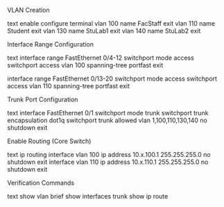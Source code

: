 VLAN Creation

text
enable
configure terminal
vlan 100
name FacStaff
exit
vlan 110
name Student
exit
vlan 130
name StuLab1
exit
vlan 140
name StuLab2
exit

Interface Range Configuration

text
interface range FastEthernet 0/4-12
switchport mode access
switchport access vlan 100
spanning-tree portfast
exit

interface range FastEthernet 0/13-20
switchport mode access
switchport access vlan 110
spanning-tree portfast
exit

Trunk Port Configuration

text
interface FastEthernet 0/1
switchport mode trunk
switchport trunk encapsulation dot1q
switchport trunk allowed vlan 1,100,110,130,140
no shutdown
exit

Enable Routing (Core Switch)

text
ip routing
interface vlan 100
ip address 10.x.100.1 255.255.255.0
no shutdown
exit
interface vlan 110
ip address 10.x.110.1 255.255.255.0
no shutdown
exit

Verification Commands

text
show vlan brief
show interfaces trunk
show ip route
